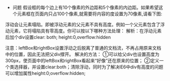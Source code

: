 * 问题
假设框的每个边上有10个像素的外边距和5个像素的内边距。如果希望这个元素框在页面内只占100个像素,就需要将内容的度设置为70像素,请看下图:

浮动会让元素塌陷。即被浮动元素的父元素不具有高度。例如一个父元素包含了浮动元素，它将塌陷具有零高度。你可以按以下哪种方法处理：
解析：在浮动元素后加个div设置clear: both; height:0,overflow:hidden

注意：leftBox和rightBox设置浮动之后脱离了普通的文档流，不再占用原来文档中的位置，因此无法把父div撑开。
解决的方法：
    ①可以给父div也设置高度为300px，使页面中的leftBox和rightBox看起来“好像”还在原来的位置；
    ②定义一个类选择器，并设置clear:both；清除浮动，同时为了解决IE6中div有高度的问题可以增加属性height:0;overflow:hidden;